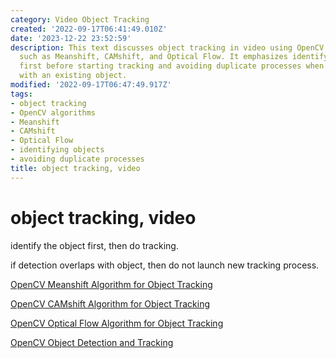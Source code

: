 ```yaml
---
category: Video Object Tracking
created: '2022-09-17T06:41:49.010Z'
date: '2023-12-22 23:52:59'
description: This text discusses object tracking in video using OpenCV algorithms
  such as Meanshift, CAMshift, and Optical Flow. It emphasizes identifying the object
  first before starting tracking and avoiding duplicate processes when detection overlaps
  with an existing object.
modified: '2022-09-17T06:47:49.917Z'
tags:
- object tracking
- OpenCV algorithms
- Meanshift
- CAMshift
- Optical Flow
- identifying objects
- avoiding duplicate processes
title: object tracking, video
---
```


# object tracking, video

identify the object first, then do tracking.

if detection overlaps with object, then do not launch new tracking process.

[OpenCV Meanshift Algorithm for Object Tracking](https://mpolinowski.github.io/docs/IoT-and-Machine-Learning/ML/2021-12-08--opencv-meanshift-tracking/2021-12-08/)

[OpenCV CAMshift Algorithm for Object Tracking](https://mpolinowski.github.io/docs/IoT-and-Machine-Learning/ML/2021-12-09--opencv-camshift-tracking/2021-12-09/)


[OpenCV Optical Flow Algorithm for Object Tracking](https://mpolinowski.github.io/docs/IoT-and-Machine-Learning/ML/2021-12-10--opencv-optical-flow-tracking/2021-12-10)

[OpenCV Object Detection and Tracking](https://mpolinowski.github.io/docs/IoT-and-Machine-Learning/ML/2021-12-07--opencv-detection-and-tracking/2021-12-07)
